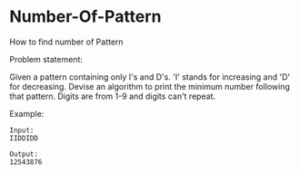 # Number-Of-Pattern
How to find number of Pattern

Problem statement:

Given a pattern containing only I's and D's. 'I' stands for increasing and 'D' for decreasing. Devise an algorithm to print the minimum number following that pattern. Digits are from 1-9 and digits can't repeat.

Example:

    Input:
    IIDDIDD  

    Output:
    12543876
